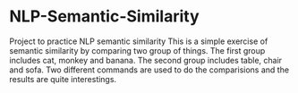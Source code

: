 # NLP-Semantic-Similarity
Project to practice NLP semantic similarity
This is a simple exercise of semantic similarity by comparing two group of things. The first group includes cat, monkey and banana.
The second group includes table, chair and sofa. Two different commands are used to do the comparisions and the results are quite interestings.
